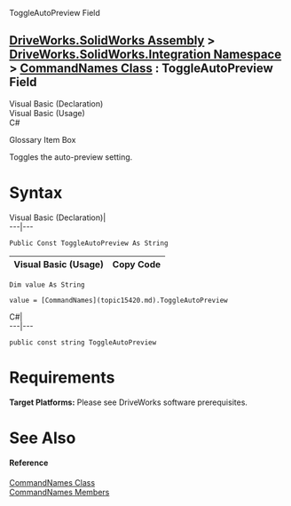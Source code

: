 ToggleAutoPreview Field   
  
[DriveWorks.SolidWorks Assembly](topic13342.md) > [DriveWorks.SolidWorks.Integration Namespace](topic15418.md) > [CommandNames Class](topic15420.md) : ToggleAutoPreview Field  
---  
  
Visual Basic (Declaration)    
Visual Basic (Usage)    
C# 

Glossary Item Box

Toggles the auto-preview setting. 

# Syntax

Visual Basic (Declaration)|   
---|---  
      
    
    Public Const ToggleAutoPreview As String  
  
Visual Basic (Usage)| Copy Code  
---|---  
      
    
    Dim value As String
     
    value = [CommandNames](topic15420.md).ToggleAutoPreview  
  
C#|   
---|---  
      
    
    public const string ToggleAutoPreview  
  
# Requirements

**Target Platforms:** Please see DriveWorks software prerequisites.

# See Also

#### Reference

[CommandNames Class](topic15420.md)   
[CommandNames Members](topic15421.md)


